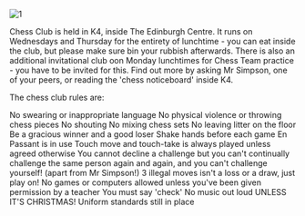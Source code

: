 ![1](https://raw.githubusercontent.com/TiltedAngle/tiltedangle.github.io/main/images/Screenshot%202022-10-11%20at%2020.18.54.png)

Chess Club is held in K4, inside The Edinburgh Centre. It runs on Wednesdays and Thursday for the entirety of lunchtime - you can eat inside the club,
but please make sure bin your rubbish afterwards. There is also an additional invitational club oon Monday lunchtimes for Chess Team practice - you have
to be invited for this. Find out more by asking Mr Simpson, one of your peers, or reading the 'chess noticeboard' inside K4.

The chess club rules are:

No swearing or inappropriate language
No physical violence or throwing chess pieces
No shouting
No mixing chess sets
No leaving litter on the floor 
Be a gracious winner and a good loser
Shake hands before each game
En Passant is in use
Touch move and touch-take is always played unless agreed otherwise
You cannot decline a challenge but you can't continually challenge the same person again and again, and you can't challenge yourself! (apart from Mr Simpson!)
3 illegal moves isn't a loss or a draw, just play on!
No games or computers allowed unless you've been given permission by a teacher
You must say 'check'
No music out loud UNLESS IT'S CHRISTMAS!
Uniform standards still in place
